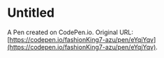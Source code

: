 # Untitled

A Pen created on CodePen.io. Original URL: [https://codepen.io/fashionKing7-azu/pen/eYqjYqv](https://codepen.io/fashionKing7-azu/pen/eYqjYqv).

